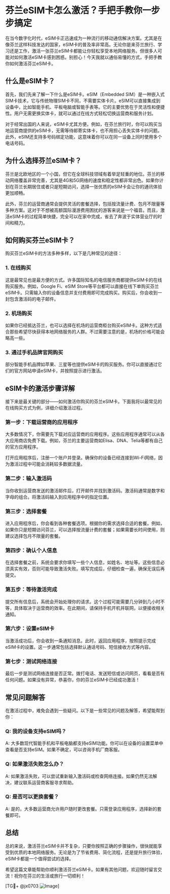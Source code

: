 # 芬兰eSIM卡怎么激活？手把手教你一步步搞定

在当今数字化时代，eSIM卡正迅速成为一种流行的移动通信解决方案。尤其是在像芬兰这样科技发达的国家，eSIM卡的普及率非常高。无论你是来芬兰旅行、学习还是工作，激活一张芬兰eSIM卡都能让你轻松享受本地网络服务。但很多人可能对如何激活eSIM卡感到困惑。别担心！今天我就以通俗易懂的方式，手把手教你如何激活芬兰eSIM卡。

## 什么是eSIM卡？

首先，我们先来了解一下什么是eSIM卡。eSIM（Embedded SIM）是一种嵌入式SIM卡技术，它与传统物理SIM卡不同，不需要实体卡片。eSIM可以直接集成到设备中，比如智能手机、平板电脑或智能手表等。它的主要优势在于灵活性和便捷性。用户无需更换实体卡，就可以通过在线方式轻松切换运营商和服务计划。

对于经常出国的人来说，eSIM卡尤其方便。例如，在芬兰旅行时，你可以购买当地运营商提供的eSIM卡，无需等待邮寄实体卡，也不用担心丢失实体卡的问题。此外，eSIM还支持多号码绑定功能，这意味着你可以在同一设备上同时使用多个电话号码。

## 为什么选择芬兰eSIM卡？

芬兰是北欧地区的一个小国，但它在全球科技领域有着举足轻重的地位。芬兰的移动网络覆盖非常完善，尤其是4G和5G网络的速度和稳定性都非常出色。如果你计划在芬兰长期居住或者只是短期访问，选择一张优质的eSIM卡会让你的通讯体验更加顺畅。

此外，芬兰的运营商通常会提供灵活的套餐选择，包括按流量计费、包月不限量等多种方案。这对于不想被高额国际漫游费用困扰的游客来说是一个福音。而且，激活eSIM卡的过程简单快捷，完全可以在家中完成，省去了奔波于实体营业厅的时间和精力。

## 如何购买芬兰eSIM卡？

购买芬兰eSIM卡的方法多种多样，以下是几种常见的途径：

### 1. 在线购买
这是最常见也是最方便的方式。许多国际知名的电信服务商都提供eSIM卡的在线购买服务。例如，Google Fi、eSIM Store等平台都可以直接在线下单购买芬兰eSIM卡。只需输入你的设备信息并支付费用即可完成购买。购买后，你会收到一封包含激活码的电子邮件。

### 2. 机场购买
如果你已经抵达芬兰，也可以选择在机场的运营商柜台购买eSIM卡。这种方式适合那些希望尽快获得本地网络服务的人群。不过需要注意的是，机场的价格可能会略高一些。

### 3. 通过手机品牌官网购买
部分智能手机品牌如苹果、三星等也提供eSIM卡的购买服务。你可以直接通过它们的官方网站申请eSIM卡，并按照提示进行激活。

## eSIM卡的激活步骤详解

接下来是最关键的部分——如何激活你购买的芬兰eSIM卡。下面我将以最常见的在线购买方式为例，详细介绍激活过程。

### 第一步：下载运营商的应用程序
大多数情况下，你需要先下载对应运营商的应用程序。这些应用程序通常可以从各大应用商店免费下载。例如，芬兰的主要运营商如Elisa、DNA、Telia等都有自己的官方应用程序。

打开应用程序后，注册一个账户并登录。确保你的设备已经连接到Wi-Fi网络，因为激活过程中可能会消耗较多数据流量。

### 第二步：输入激活码
当你收到运营商发送的激活邮件后，打开邮件并找到激活码。激活码通常是数字和字母的组合。将激活码输入到应用程序中的指定位置。

### 第三步：选择套餐
进入应用程序后，你会看到各种套餐选项。根据你的需求选择合适的套餐。例如，如果你只是短期访问芬兰，可以选择按流量计费的套餐；如果需要长时间使用，则建议选择包月不限量的套餐。

### 第四步：确认个人信息
在选择套餐之前，系统会要求你填写一些个人信息，如姓名、地址等。这些信息必须真实有效，否则可能导致激活失败。填写完成后，仔细检查一遍，确保无误后再提交。

### 第五步：等待激活完成
提交所有信息后，系统会开始处理你的请求。这个过程可能需要几分钟到几小时不等，具体取决于运营商的效率。在此期间，请保持手机开机并联网，以便接收相关通知。

### 第六步：设置eSIM卡
当激活成功后，你会收到一条通知消息。此时，返回应用程序，按照提示完成eSIM卡的设置。这一步通常包括选择默认通话号码、短信接收方式等内容。

### 第七步：测试网络连接
最后一步是测试网络连接是否正常。拨打电话、发送短信或访问网页，看看是否有任何问题。如果没有异常，恭喜你，你的芬兰eSIM卡已经成功激活！

## 常见问题解答

在激活过程中，难免会遇到一些疑问。以下是一些常见的问题及解答，希望能帮到你：

### Q: 我的设备支持eSIM吗？
A: 大多数现代智能手机和平板电脑都支持eSIM功能。你可以在设备的设置菜单中查看是否支持eSIM。如果不确定，可以咨询手机厂商客服。

### Q: 如果激活失败怎么办？
A: 如果激活失败，可以尝试重新输入激活码或检查网络连接。如果仍然无法解决，建议联系运营商客服寻求帮助。

### Q: 是否可以更换套餐？
A: 是的，大多数运营商允许用户随时更改套餐。只需登录应用程序，选择新的套餐即可。

## 总结

总的来说，激活芬兰eSIM卡并不复杂，只要你按照正确的步骤操作，很快就能享受到优质的本地网络服务。无论是为了节省费用、简化流程，还是提升旅行体验，eSIM卡都是一个值得尝试的选择。

希望这篇文章能帮助你顺利激活芬兰eSIM卡。如果有其他问题，欢迎随时留言交流！祝你在芬兰的生活或旅行一切顺利！

[TG💪+ @jx0703 ![Image](https://github.com/user-attachments/assets/dbca1d08-cadb-493c-b0ec-ad6f7a83f270)]